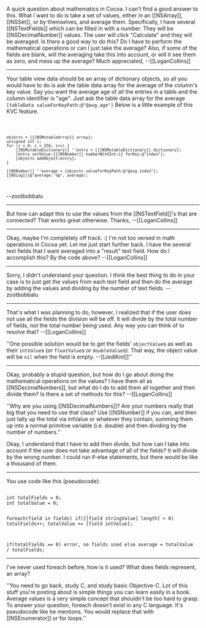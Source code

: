 A quick question about mathematics in Cocoa. I can't find a good answer to this. What I want to do is take a set of values, either in an [[NSArray]], [[NSSet]], or by themselves, and average them. Specifically, I have several [[NSTextFields]] which can be filled in with a number. They will be [[NSDecimalNumber]] values. The user will click "Calculate" and they will be averaged. Is there a good way to do this? Do I have to perform the mathematical operations or can I just take the average? Also, if some of the fields are blank, will the averaging take this into account, or will it see them as zero, and mess up the average? Much appreciated, --[[LoganCollins]]


----

Your table view data should be an array of dictionary objects, so all you would have to do is ask the table data array for the average of the column's key value. Say you want the average age of all the entries in a table and the column identifier is "age". Just ask the table data array for the average <code>[tableData valueForKeyPath:@"@avg.age"]</code> Below is a little example of this KVC feature.

<code>

	objects = [[[NSMutableArray]] array];
	unsigned int i;
	for (i = 0; i < 256; i++) {
		[[NSMutableDictionary]] ''entry = [[[NSMutableDictionary]] dictionary];
		[entry setValue:[[[NSNumber]] numberWithInt:i] forKey:@"index"];
		[objects addObject:entry];
	}
		
	[[NSNumber]] ''average = [objects valueForKeyPath:@"@avg.index"];
	[[NSLog]](@"average: %@", average);

</code>

--zootbobbalu

----

But how can adapt this to use the values from the [[NSTextField]]'s that are connected? That works great otherwise. Thanks, --[[LoganCollins]]

----

Okay, maybe I'm completely off track. :) I'm not too versed in math operations in Cocoa yet. Let me just start further back. I have the several text fields that I want averaged into a "result" text field. How do I accomplish this? By the code above? --[[LoganCollins]]

----

Sorry, I didn't understand your question. I think the best thing to do in your case is to just get the values from each text field and then do the average by adding the values and dividing by the number of text fields. --zootbobbalu

----

That's what I was planning to do, however, I realized that if the user does not use all the fields the division will be off. It will divide by the total number of fields, not the total number being used. Any way you can think of to resolve that? --[[LoganCollins]]

''One possible solution would be to get the fields' <code>objectValue</code>s as well as their <code>intValue</code>s (or <code>floatValue</code>s or <code>doubleValue</code>s). That way, the object value will be <code>nil</code> when the field is empty. --[[JediKnil]]''

----

Okay, probably a stupid question, but how do I go about doing the mathematical operations on the values? I have them all as [[NSDecimalNumbers]], but what do I do to add them all together and then divide them? Is there a set of methods for this? --[[LoganCollins]]

''Why are you using [[NSDecimalNumbers]]? Are your numbers really that big that you need to use that class? Use [[NSNumber]] if you can, and then just tally up the total via intValue or whatever they contain, summing them up into a normal primitive variable (i.e. double) and then dividing by the number of numbers.''

Okay, I understand that I have to add then divide, but how can I take into account if the user does not take advantage of all of the fields? It will divide by the wrong number. I could run if-else statements, but there would be like a thousand of them.

----

You use code like this (pseudocode):

<code>
int totalFields = 0;
int totalValue = 0;

foreach(field in fields)
   if([[field stringValue] length] > 0)
      totalFields++;
      totalValue += [field intValue];

if(totalFields == 0)
   error, no fields used
else
   average = totalValue / totalFields;
</code>

----

I've never used foreach before, how is it used? What does fields represent, an array?

''You need to go back, study C, and study basic Objective-C. Lot of this stuff you're posting about is simple things you can learn easily in a book. Average values is a very simple concept that shouldn't be too hard to grasp. To answer your question, foreach doesn't exist in any C language. It's pseudocode like he mentions. You would replace that with [[NSEnumerator]] or for loops.''